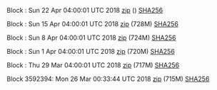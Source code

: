 Block : Sun 22 Apr 04:00:01 UTC 2018 [zip]() () [SHA256](https://transfer.sh/eQgmQ/sha256.txt)

Block : Sun 15 Apr 04:00:01 UTC 2018 [zip](https://transfer.sh/1df9c/bootstrap.dat.20180415.zip) (728M) [SHA256](https://transfer.sh/14uX8t/sha256.txt)

Block : Sun  8 Apr 04:00:01 UTC 2018 [zip](https://transfer.sh/10P9vB/bootstrap.dat.20180408.zip) (724M) [SHA256](https://transfer.sh/2KOPz/sha256.txt)

Block : Sun  1 Apr 04:00:01 UTC 2018 [zip](https://transfer.sh/GVVH0/bootstrap.dat.20180401.zip) (720M) [SHA256](https://transfer.sh/lfaey/sha256.txt)

Block : Thu 29 Mar 04:00:01 UTC 2018 [zip](https://transfer.sh/UzpOE/bootstrap.dat.20180329.zip) (717M) [SHA256](https://transfer.sh/dtp0V/sha256.txt)

Block 3592394: Mon 26 Mar 00:33:44 UTC 2018 [zip](https://transfer.sh/U0dFj/bootstrap.dat.20180326.zip) (715M) [SHA256](https://transfer.sh/hsQcR/sha256.txt)
